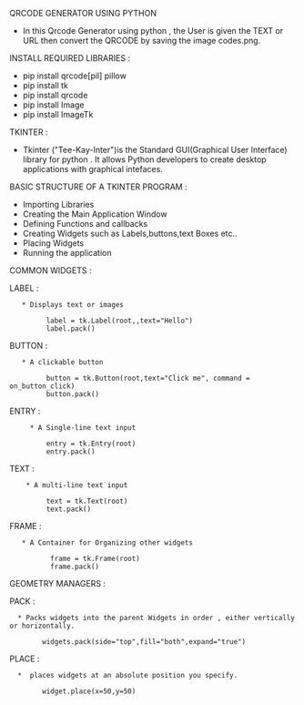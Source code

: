 QRCODE GENERATOR USING PYTHON

   *  In this Qrcode Generator using python , the User is given the TEXT or URL then convert the QRCODE by saving the image codes.png.


INSTALL REQUIRED LIBRARIES :

   * pip install qrcode[pil] pillow
   * pip install tk
   * pip install qrcode
   * pip install Image
   * pip install ImageTk

TKINTER :
   
   * Tkinter ("Tee-Kay-Inter")is the Standard GUI(Graphical User Interface) library for python . It allows  Python developers to create desktop applications with graphical intefaces.

BASIC STRUCTURE OF A TKINTER PROGRAM :
  
   * Importing  Libraries
   * Creating the Main Application Window
   * Defining Functions and callbacks
   * Creating Widgets such as Labels,buttons,text Boxes etc..
   * Placing Widgets
   * Running the application

COMMON WIDGETS :

   LABEL :
      
       * Displays text or images
             
             label = tk.Label(root,,text="Hello")
             label.pack()
  BUTTON  :
       
       * A clickable button
             
             button = tk.Button(root,text="Click me", command = on_button_click)
             button.pack()
  ENTRY :
        
         * A Single-line text input
            
             entry = tk.Entry(root)
             entry.pack()
 TEXT :    
        
        * A multi-line text input                
           
             text = tk.Text(root)
             text.pack()
 FRAME : 
      
       * A Container for Organizing other widgets
             
              frame = tk.Frame(root)
              frame.pack()

GEOMETRY MANAGERS :

 PACK :
      
      * Packs widgets into the parent Widgets in order , either vertically or horizontally.
            
            widgets.pack(side="top",fill="both",expand="true")
 PLACE :
     
      *  places widgets at an absolute position you specify.
          
            widget.place(x=50,y=50)
         
